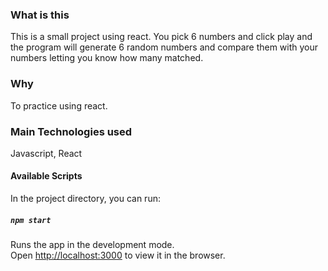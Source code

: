 ### What is this
This is a small project using react. You pick 6 numbers and click play and the program will generate 6 random numbers and compare them with your numbers letting you know how many matched.

### Why
To practice using react.

### Main Technologies used
Javascript, React

#### Available Scripts

In the project directory, you can run:

##### `npm start`

Runs the app in the development mode.<br />
Open [http://localhost:3000](http://localhost:3000) to view it in the browser.



